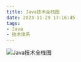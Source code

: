 ```yaml
---
title: Java技术全栈图
date: 2023-11-29 17:16:45
tags:
- Java
- 技术体系
---
```



![Java技术全栈图](/pic/基本功/编程基础/Java技术全栈图/Java体系图册.jpg)